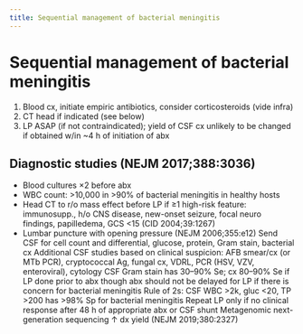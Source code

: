 ```yaml
---
title: Sequential management of bacterial meningitis
---
```

# Sequential management of bacterial meningitis

1. Blood cx, initiate empiric antibiotics, consider corticosteroids (vide infra)
2. CT head if indicated (see below)
3. LP ASAP (if not contraindicated); yield of CSF cx unlikely to be changed if obtained w/in ~4 h of initiation of abx
 
## Diagnostic studies (NEJM 2017;388:3036)
* Blood cultures ×2 before abx
* WBC count: >10,000 in >90% of bacterial meningitis in healthy hosts
* Head CT to r/o mass effect before LP if ≥1 high-risk feature: immunosupp., h/o CNS disease, new-onset seizure, focal neuro findings, papilledema, GCS <15 (CID 2004;39:1267)
* Lumbar puncture with opening pressure (NEJM 2006;355:e12)
Send CSF for cell count and differential, glucose, protein, Gram stain, bacterial cx
Additional CSF studies based on clinical suspicion: AFB smear/cx (or MTb PCR), cryptococcal Ag, fungal cx, VDRL, PCR (HSV, VZV, enteroviral), cytology
CSF Gram stain has 30–90% Se; cx 80–90% Se if LP done prior to abx though abx should not be delayed for LP if there is concern for bacterial meningitis
Rule of 2s: CSF WBC >2k, gluc <20, TP >200 has >98% Sp for bacterial meningitis
Repeat LP only if no clinical response after 48 h of appropriate abx or CSF shunt
Metagenomic next-generation sequencing ↑ dx yield (NEJM 2019;380:2327)
